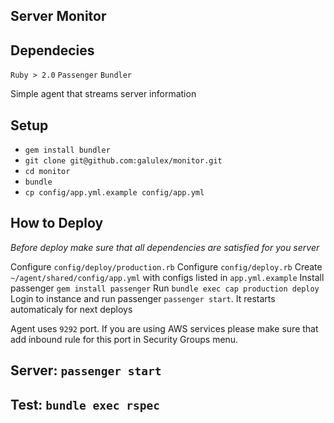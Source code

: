 Server Monitor
-

Dependecies
-

`Ruby > 2.0`
`Passenger`
`Bundler`

Simple agent that streams server information

Setup
-

- `gem install bundler`
- `git clone git@github.com:galulex/monitor.git`
- `cd monitor`
- `bundle`
- `cp config/app.yml.example config/app.yml`

How to Deploy
-

*Before deploy make sure that all dependencies are satisfied for you server*

Configure `config/deploy/production.rb`
Configure `config/deploy.rb`
Create    `~/agent/shared/config/app.yml` with configs listed in `app.yml.example`
Install passenger `gem install passenger`
Run `bundle exec cap production deploy`
Login to instance and run passenger `passenger start`. It restarts automaticaly for next deploys

Agent uses `9292` port. If you are using AWS services please make sure that add inbound rule for this port in Security Groups menu.

Server: `passenger start`
-

Test: `bundle exec rspec`
-
